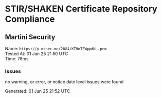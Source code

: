# STIR/SHAKEN Certificate Repository Compliance

## Martini Security

Name: `https://p.mtsec.me/2884/KTHoTEWppdN_.pem`\
Tested At: 01 Jun 25 21:50 UTC\
Time: 76ms

### Issues

no warning, or error, or notice date level issues were found

Generated: 01 Jun 25 21:52 UTC
